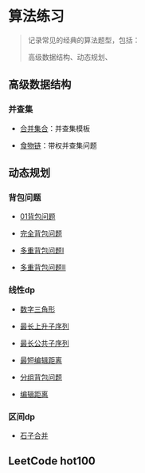 # 算法练习

> 记录常见的经典的算法题型，包括：
>
> 高级数据结构、动态规划、

## 高级数据结构

### 并查集

- [合并集合](https://www.acwing.com/problem/content/838/)：并查集模板

- [食物链](https://www.acwing.com/problem/content/242/)：带权并查集问题

## 动态规划

### 背包问题

- [01背包问题](https://www.acwing.com/problem/content/2/)

- [完全背包问题](https://www.acwing.com/problem/content/3/)

- [多重背包问题I](https://www.acwing.com/problem/content/4/)

- [多重背包问题II](https://www.acwing.com/problem/content/description/5/)

### 线性dp

- [数字三角形](https://www.acwing.com/problem/content/description/900/)

- [最长上升子序列](https://www.acwing.com/activity/content/problem/content/1003/)

- [最长公共子序列](https://www.acwing.com/activity/content/problem/content/1005/)

- [最短编辑距离](https://www.acwing.com/activity/content/problem/content/1094/)

- [分组背包问题](https://www.acwing.com/problem/content/9/)

- [编辑距离](https://www.acwing.com/activity/content/problem/content/1006/)

### 区间dp

- [石子合并](https://www.acwing.com/problem/content/description/284/)

## LeetCode hot100